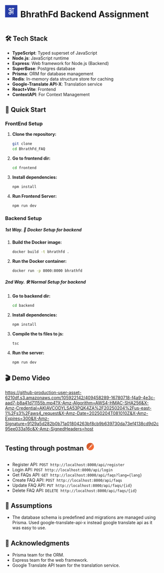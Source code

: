 <div style="display: flex; align-items: center;">
  <img src="./frontend/public/bhrathfd_logo.png" alt="Logo" width="40" height="40">
  <h1 style="margin-left: 10px;">BhrathFd Backend Assignment</h1>
</div>

## 🛠️ Tech Stack

- **TypeScript**: Typed superset of JavaScript
- **Node.js**: JavaScript runtime
- **Express**: Web framework for Node.js (Backend)
- **SuperBase**: Postgres database
- **Prisma**: ORM for database management
- **Redis**: In-memory data structure store for caching
- **Google-Translate API-X**: Translation service
- **React+Vite**: Frontend
- **ContextAPI**: For Context Management

## 🚀 Quick Start

### FrontEnd Setup

1. **Clone the repository:**

   ```bash
   git clone
   cd BhrathFd_FAQ
   ```

2. **Go to frontend dir:**

   ```bash
   cd frontend
   ```

3. **Install dependencies:**

   ```bash
   npm install
   ```

4. **Run Frontend Server:**

   ```bash
   npm run dev
   ```

### Backend Setup

##### 1st Way. 🐳 Docker Setup for backend

1. **Build the Docker image:**

   ```bash
   docker build -t bhrathfd .
   ```

2. **Run the Docker container:**

   ```bash
   docker run -p 8000:8000 bhrathfd
   ```

##### 2nd Way. 🛠️ Normal Setup for backend

1. **Go to backend dir:**

   ```bash
   cd backend
   ```

2. **Install dependencies:**

   ```bash
   npm install
   ```

3. **Compile the ts files to js:**

   ```bash
   tsc
   ```

4. **Run the server:**

   ```bash
   npm run dev
   ```

## 🎬 Demo Video

https://github-production-user-asset-6210df.s3.amazonaws.com/105922142/409458289-16780718-f4a9-4e3c-aad7-b8a41d71155b.mp4?X-Amz-Algorithm=AWS4-HMAC-SHA256&X-Amz-Credential=AKIAVCODYLSA53PQK4ZA%2F20250204%2Fus-east-1%2Fs3%2Faws4_request&X-Amz-Date=20250204T081010Z&X-Amz-Expires=300&X-Amz-Signature=9129a5d282b0b71a01804263bf8cb9b639730da73ef4138cd9d2c95ee033a16c&X-Amz-SignedHeaders=host

<div style="display: flex; align-items: center;">
  <h2>Testing through postman</h2>
  <svg xmlns="http://www.w3.org/2000/svg" enable-background="new 0 0 24 24" viewBox="0 0 24 24" id="postman" width="24" height="24" style="margin-left: 10px;">
    <path fill="#F36933" d="M18.855,6.049L18.855,6.049l-0.059,0.117l0.006,0.042V6.207l0.043,0.183c0,0.102-0.036,0.194-0.097,0.266h0.001l-0.031,0.087l0.054,0.109l0.084,0.03l0.106-0.05c0.099-0.119,0.16-0.273,0.16-0.442c0-0.111-0.027-0.216-0.074-0.31l-0.112-0.059L18.855,6.049L18.855,6.049z"></path>
    <polygon fill="#F36933" points="19.049 6.082 19.047 6.078 19.048 6.081 19.049 6.082"></polygon>
    <path fill="#F36933" d="M13.527,0.099C6.955-0.744,0.942,3.9,0.099,10.473c-0.843,6.572,3.8,12.584,10.373,13.429c6.574,0.843,12.588-3.802,13.429-10.374C24.745,6.955,20.101,0.943,13.527,0.099L13.527,0.099z M15.998,7.584c-0.232,0.003-0.441,0.097-0.593,0.25l-4.453,4.453l-0.949-0.95C14.392,6.961,15.183,6.919,15.998,7.584L15.998,7.584z M11.135,12.445l4.44-4.44c0.113-0.118,0.272-0.192,0.449-0.192c0.342,0,0.62,0.278,0.62,0.62c0,0.19-0.086,0.361-0.221,0.475l-0.001,0.001l-4.699,4.125L11.135,12.445L11.135,12.445z M11.466,13.139l-1.1,0.238l-0.013,0.001l-0.054-0.033l-0.008-0.029l0.018-0.044l0.645-0.644L11.466,13.139L11.466,13.139z M8.662,12.68l1.172-1.172l0.879,0.878l-1.979,0.426l-0.019,0.002l-0.067-0.04l-0.011-0.039L8.662,12.68L8.662,12.68z M5.016,18.737L5.016,18.737l-0.069-0.075v-0.008l0.022-0.046h0.002l0.946-0.946l1.222,1.222L5.016,18.737L5.016,18.737z M7.442,17.483L7.442,17.483l-0.124,0.202l0.006,0.056v-0.002l0.203,0.864l0.004,0.031l-0.125,0.125l-0.09-0.038H7.314l-1.228-1.229l3.763-3.758l1.82-0.394l0.874,0.874C11.287,15.316,9.571,16.415,7.442,17.483L7.442,17.483z M12.72,14.054h-0.002l-0.839-0.839l4.699-4.125l0.116-0.125l0.002-0.002C16.549,10.308,14.669,12.208,12.72,14.054L12.72,14.054z M17.662,8.126c-0.502,0-0.957-0.203-1.286-0.532h0.001l-0.003-0.002c-0.328-0.329-0.531-0.784-0.531-1.285c0-1.006,0.816-1.822,1.822-1.822c0.446,0,0.854,0.159,1.17,0.426l-0.003-0.002l-1.61,1.612l-0.036,0.084l0.036,0.085l1.247,1.246C18.234,8.056,17.956,8.126,17.662,8.126L17.662,8.126z M18.956,7.594c-0.081,0.08-0.169,0.151-0.265,0.214l-0.006,0.004h-0.001l-1.207-1.207l1.533-1.532C19.671,5.792,19.646,6.905,18.956,7.594L18.956,7.594z"></path>
    <path fill="#D45B2C" d="M8.715,12.813l-0.067-0.04l-0.011-0.039l0.024-0.055l1.172-1.172l0.879,0.878l-1.979,0.426L8.715,12.813L8.715,12.813z M10.952,12.287l-0.949-0.95c3.179-3.17,4.471-4.066,5.251-4.066c0.297,0,0.52,0.13,0.745,0.313c-0.232,0.003-0.441,0.097-0.593,0.25L10.952,12.287L10.952,12.287z M11.986,0C6.039,0,0.876,4.418,0.099,10.473C-0.39,14.28,0.964,17.9,3.466,20.436l1.688-1.688l-0.139-0.01v0.001l-0.069-0.076v-0.008l0.022-0.046h0.002l0.946-0.946l0.161,0.161l0.17-0.17l-0.162-0.162l3.763-3.758l0.409-0.088l0.312-0.312l-0.203,0.044l-0.013,0.001l-0.054-0.033l-0.008-0.029l0.018-0.044l0.645-0.644l0.161,0.161l0.182-0.182l-0.161-0.161l4.44-4.44c0.113-0.118,0.272-0.192,0.449-0.192c0.021,0,0.042,0.001,0.062,0.003l0.257-0.256c-0.309-0.326-0.5-0.768-0.5-1.252c0-1.006,0.816-1.822,1.822-1.822c0.446,0,0.854,0.159,1.17,0.426l-0.003-0.002l-1.61,1.612l-0.036,0.084l0.032,0.077l3.216-3.216c-1.806-1.788-4.193-3.019-6.908-3.367C13.009,0.032,12.495,0,11.986,0L11.986,0z"></path>
  </svg>
</div>

- Register API: `POST http://localhost:8000/api/register`
- Login API: `POST http://localhost:8000/api/login`
- Get FAQs API: `GET http://localhost:8000/api/faqs?lang={lang}`
- Create FAQ API: `POST http://localhost:8000/api/faqs`
- Update FAQ API: `PUT http://localhost:8000/api/faqs/{id}`
- Delete FAQ API: `DELETE http://localhost:8000/api/faqs/{id}`

## 📄 Assumptions

- The database schema is predefined and migrations are managed using Prisma. Used google-translate-api-x instead google translate api as it was easy to use.

## 🙏 Acknowledgments

- Prisma team for the ORM.
- Express team for the web framework.
- Google Translate API team for the translation service.
